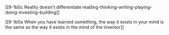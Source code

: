 [[9-1b0c Reality doesn't differentiate reading-thinking-writing-playing-doing-investing-building]]

[[9-1b0a When you have learned something, the way it exists in your mind is the same as the way it exists in the mind of the inventor]]
